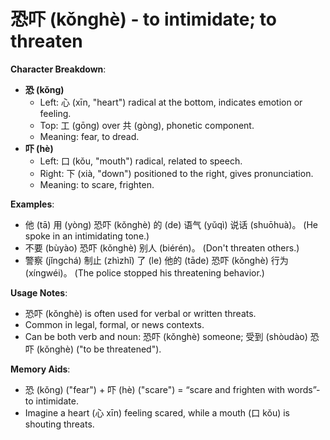 # **恐吓 (kǒnghè) - to intimidate; to threaten**

**Character Breakdown**:  
- **恐 (kǒng)**
  - Left: 心 (xīn, "heart") radical at the bottom, indicates emotion or feeling.
  - Top: 工 (gōng) over 共 (gòng), phonetic component.
  - Meaning: fear, to dread.  
- **吓 (hè)**
  - Left: 口 (kǒu, "mouth") radical, related to speech.
  - Right: 下 (xià, "down") positioned to the right, gives pronunciation.
  - Meaning: to scare, frighten.

**Examples**:  
- 他 (tā) 用 (yòng) 恐吓 (kǒnghè) 的 (de) 语气 (yǔqì) 说话 (shuōhuà)。 (He spoke in an intimidating tone.)  
- 不要 (bùyào) 恐吓 (kǒnghè) 别人 (biérén)。 (Don't threaten others.)  
- 警察 (jǐngchá) 制止 (zhìzhǐ) 了 (le) 他的 (tāde) 恐吓 (kǒnghè) 行为 (xíngwéi)。 (The police stopped his threatening behavior.)

**Usage Notes**:  
- 恐吓 (kǒnghè) is often used for verbal or written threats.  
- Common in legal, formal, or news contexts.  
- Can be both verb and noun: 恐吓 (kǒnghè) someone; 受到 (shòudào) 恐吓 (kǒnghè) ("to be threatened").

**Memory Aids**:  
- 恐 (kǒng) ("fear") + 吓 (hè) ("scare") = “scare and frighten with words”-to intimidate.  
- Imagine a heart (心 xīn) feeling scared, while a mouth (口 kǒu) is shouting threats.